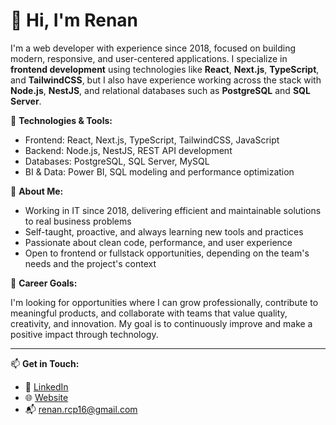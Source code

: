 # 👋 Hi, I'm Renan

I'm a web developer with experience since 2018, focused on building modern, responsive, and user-centered applications. I specialize in **frontend development** using technologies like **React**, **Next.js**, **TypeScript**, and **TailwindCSS**, but I also have experience working across the stack with **Node.js**, **NestJS**, and relational databases such as **PostgreSQL** and **SQL Server**.

🔧 **Technologies & Tools:**

- Frontend: React, Next.js, TypeScript, TailwindCSS, JavaScript  
- Backend: Node.js, NestJS, REST API development  
- Databases: PostgreSQL, SQL Server, MySQL  
- BI & Data: Power BI, SQL modeling and performance optimization  

📌 **About Me:**

- Working in IT since 2018, delivering efficient and maintainable solutions to real business problems  
- Self-taught, proactive, and always learning new tools and practices  
- Passionate about clean code, performance, and user experience  
- Open to frontend or fullstack opportunities, depending on the team's needs and the project's context

🎯 **Career Goals:**

I'm looking for opportunities where I can grow professionally, contribute to meaningful products, and collaborate with teams that value quality, creativity, and innovation. My goal is to continuously improve and make a positive impact through technology.

---

📫 **Get in Touch:**

- 💼 [LinkedIn](https://www.linkedin.com/in/renanrcp16)  
- 🌐 [Website](https://renan-rcp.vercel.app)  
- 📬 renan.rcp16@gmail.com
